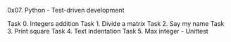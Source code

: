 0x07. Python - Test-driven development

Task 0. Integers addition
Task 1. Divide a matrix
Task 2. Say my name
Task 3. Print square
Task 4. Text indentation
Task 5. Max integer - Unittest
